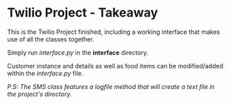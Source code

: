 # Twilio Project - Takeaway

This is the Twilio Project finished, including a working interface that makes use of all the classes together.

Simply run _interface.py_ in the **interface** directory.

Customer instance and details as well as food items can be modified/added within the _interface.py_ file.

_P.S: The SMS class features a logfile method that will create a text file in the project's directory._
